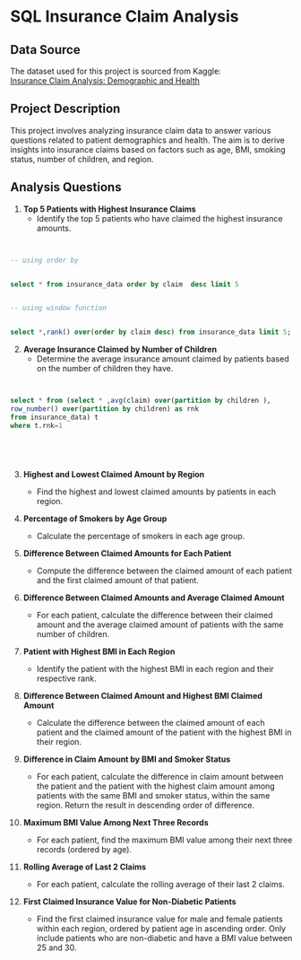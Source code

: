 # SQL Insurance Claim Analysis

## Data Source

The dataset used for this project is sourced from Kaggle:  
[Insurance Claim Analysis: Demographic and Health](https://www.kaggle.com/datasets/thedevastator/insurance-claim-analysis-demographic-and-health)

## Project Description

This project involves analyzing insurance claim data to answer various questions related to patient demographics and health. The aim is to derive insights into insurance claims based on factors such as age, BMI, smoking status, number of children, and region.

## Analysis Questions

1. **Top 5 Patients with Highest Insurance Claims**
   - Identify the top 5 patients who have claimed the highest insurance amounts.

```sql


-- using order by


select * from insurance_data order by claim  desc limit 5


-- using window function


select *,rank() over(order by claim desc) from insurance_data limit 5;


```


2. **Average Insurance Claimed by Number of Children**
   - Determine the average insurance amount claimed by patients based on the number of children they have.

```sql


select * from (select * ,avg(claim) over(partition by children ),
row_number() over(partition by children) as rnk
from insurance_data) t
where t.rnk=1






```


3. **Highest and Lowest Claimed Amount by Region**
   - Find the highest and lowest claimed amounts by patients in each region.

4. **Percentage of Smokers by Age Group**
   - Calculate the percentage of smokers in each age group.

5. **Difference Between Claimed Amounts for Each Patient**
   - Compute the difference between the claimed amount of each patient and the first claimed amount of that patient.

6. **Difference Between Claimed Amounts and Average Claimed Amount**
   - For each patient, calculate the difference between their claimed amount and the average claimed amount of patients with the same number of children.

7. **Patient with Highest BMI in Each Region**
   - Identify the patient with the highest BMI in each region and their respective rank.

8. **Difference Between Claimed Amount and Highest BMI Claimed Amount**
   - Calculate the difference between the claimed amount of each patient and the claimed amount of the patient with the highest BMI in their region.

9. **Difference in Claim Amount by BMI and Smoker Status**
   - For each patient, calculate the difference in claim amount between the patient and the patient with the highest claim amount among patients with the same BMI and smoker status, within the same region. Return the result in descending order of difference.

10. **Maximum BMI Value Among Next Three Records**
    - For each patient, find the maximum BMI value among their next three records (ordered by age).

11. **Rolling Average of Last 2 Claims**
    - For each patient, calculate the rolling average of their last 2 claims.

12. **First Claimed Insurance Value for Non-Diabetic Patients**
    - Find the first claimed insurance value for male and female patients within each region, ordered by patient age in ascending order. Only include patients who are non-diabetic and have a BMI value between 25 and 30.

